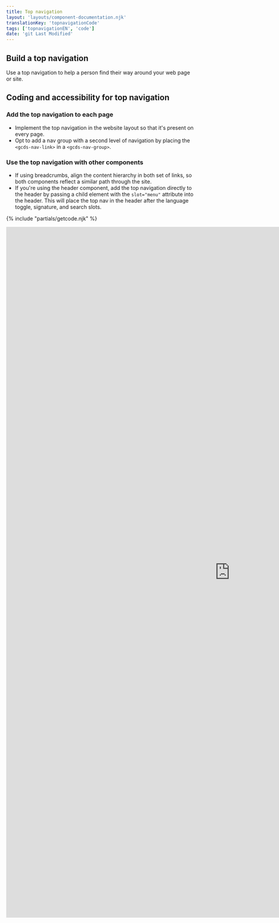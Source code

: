 ```yaml
---
title: Top navigation
layout: 'layouts/component-documentation.njk'
translationKey: 'topnavigationCode'
tags: ['topnavigationEN', 'code']
date: 'git Last Modified'
---
```


## Build a top navigation

Use a top navigation to help a person find their way around your web page or site.

## Coding and accessibility for top navigation

### Add the top navigation to each page

- Implement the top navigation in the website layout so that it's present on every page.
- Opt to add a nav group with a second level of navigation by placing the `<gcds-nav-link>` in a `<gcds-nav-group>`.

### Use the top navigation with other components

- If using <gcds-link href="{{ links.breadcrumbs }}">breadcrumbs</gcds-link>, align the content hierarchy in both set of links, so both components reflect a similar path through the site.
- If you're using the <gcds-link href="{{ links.header }}">header</gcds-link> component, add the top navigation directly to the header by passing a child element with the `slot="menu"` attribute into the header. This will place the top nav in the header after the language toggle, signature, and search slots.

{% include "partials/getcode.njk" %}

<iframe
  title="Overview of gcds-top-nav properties and events."
  src="https://cds-snc.github.io/gcds-components/iframe.html?viewMode=docs&demo=true&singleStory=true&id=components-top-navigation--events-properties"
  width="1200"
  height="1850"
  style="display: block; margin: 0 auto;"
  frameBorder="0"
  allow="clipboard-write"
></iframe>
